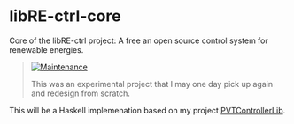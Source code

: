 # libRE-ctrl-core

Core of the libRE-ctrl project: A free an open source control system for renewable energies.

> [![Maintenance](https://img.shields.io/badge/Maintained%3F-no-red.svg)](https://bitbucket.org/lbesson/ansi-colors)
>
> This was an experimental project that I may one day pick up again and redesign from scratch.


This will be a Haskell implemenation based on my project [PVTControllerLib](https://github.com/MrcJkb/PVTControllerLib).
